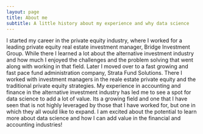 ```yaml
---
layout: page
title: About me
subtitle: A little history about my experience and why data science
---
```



I started my career in the private equity industry, where I worked for a leading private equity real estate investment manager, Bridge Investment Group. While there I learned a lot about the alternative investment industry and how much I enjoyed the challenges and the problem solving that went along with working in that field. Later I moved over to a fast growing and fast pace fund administration company, Strata Fund Solutions. There I worked with investment managers in the reale estate private equity and the traditional private equity strategies. My experience in accounting and finance in the alternative investment industry has led me to see a spot for data science to add a lot of value. Its a growing field and one that I have seen that is not highly leveraged by those that I have worked for, but one in which they all would like to expand. I am excited about the potential to learn more about data science and how I can add value in the financial and accounting industries!





